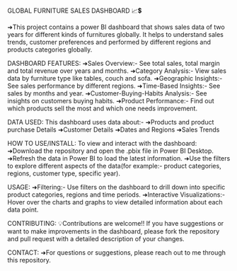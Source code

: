 GLOBAL FURNITURE SALES DASHBOARD 📈💲

➜This project contains a power BI dashboard that shows sales data of two years for different kinds of furnitures globally. It helps to understand sales trends, customer preferences and performed by different regions and products categories globally. 

DASHBOARD FEATURES:
➜Sales Overview:- See total sales, total margin and total revenue over years and months.
➜Category Analysis:- View sales data by furniture type like tables, couch and sofa.
➜Geographic Insights:- See sales performance by different regions.
➜Time-Based Insights:- See sales by months and year.
➜Customer-Buying-Habits Analysis:- See insights on customers buying habits.
➜Product Performance:- Find out which products sell the most and which one needs improvement.

DATA USED:
This dashboard uses data about:-
➜Products and product purchase Details
➜Customer Details
➜Dates and Regions
➜Sales Trends

HOW TO USE/INSTALL:
To view and interact with the dashboard:
➜Download the repository and open the .pbix file in Power BI Desktop.
➜Refresh the data in Power BI to load the latest information.
➜Use the filters to explore different aspects of the data(for example:- product categories, regions, customer type, specific year). 

USAGE:
➜Filtering:- Use filters on the dashboard to drill down into specific product categories, regions and time periods.
➜Interactive Visualizations:- Hover over the charts and graphs to view detailed information about each data point.

CONTRIBUTING:
💡Contributions are welcome!! If you have suggestions or want to make improvements in the dashboard, please fork the repository and pull request with a detailed description of your changes. 

CONTACT:
➜For questions or suggestions, please reach out to me through this repository.














